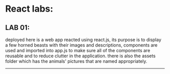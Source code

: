 # React labs:

## LAB 01:
deployed here is a web app reacted using react.js, its purpose is to display a few horned beasts with their images and descriptions, components are used and imported into app.js to make sure all of the components are reusable and to reduce clutter in the application. there is also the assets folder which has the animals' pictures that are named appropriately.

--------
